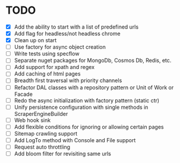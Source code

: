 ﻿# TODO

- [X] Add the ability to start with a list of predefined urls
- [X] Add flag for headless/not headless chrome
- [X] Clean up on start
- [ ] Use factory for async object creation
- [ ] Write tests using specflow
- [ ] Separate nuget packages for MongoDb, Cosmos Db, Redis, etc.
- [ ] Add support for xpath and regex
- [ ] Add caching of html pages
- [ ] Breadth first traversal with priority channels
- [ ] Refactor DAL classes with a repository pattern or Unit of Work or Facade
- [ ] Redo the async initialization with factory pattern (static ctr)
- [ ] Unify persistence configuration with single methods in ScraperEngineBuilder
- [ ] Web hook sink
- [ ] Add flexible conditions for ignoring or allowing certain pages
- [ ] Sitemap crawling support
- [ ] Add LogTo method with Console and File support
- [ ] Request auto throttling
- [ ] Add bloom filter for revisiting same urls  